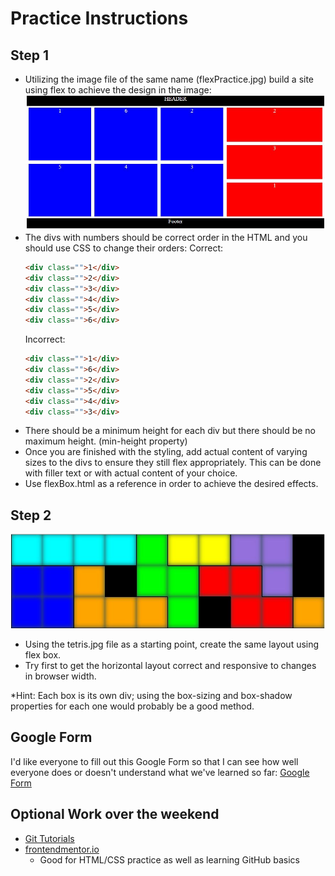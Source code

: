 # Practice Instructions

## Step 1

- Utilizing the image file of the same name (flexPractice.jpg) build a site using flex to achieve the design in the image:
  ![flexPractice.JPG](flexPractice.JPG)
- The divs with numbers should be correct order in the HTML and you should use CSS to change their orders:
  Correct:
  ```html
  <div class="">1</div>
  <div class="">2</div>
  <div class="">3</div>
  <div class="">4</div>
  <div class="">5</div>
  <div class="">6</div>
  ```
  Incorrect:
  ```html
  <div class="">1</div>
  <div class="">6</div>
  <div class="">2</div>
  <div class="">5</div>
  <div class="">4</div>
  <div class="">3</div>
  ```
- There should be a minimum height for each div but there should be no maximum height. (min-height property)
- Once you are finished with the styling, add actual content of varying sizes to the divs to ensure they still flex appropriately. This can be done with filler text or with actual content of your choice.
- Use flexBox.html as a reference in order to achieve the desired effects.

## Step 2

 ![tetris.JPG](tetris.jpg)

- Using the tetris.jpg file as a starting point, create the same layout using flex box.
- Try first to get the horizontal layout correct and responsive to changes in browser width.

*Hint: Each box is its own div; using the box-sizing and box-shadow properties for each one would probably be a good method.

## Google Form

I'd like everyone to fill out this Google Form so that I can see how well everyone does or doesn't understand what we've learned so far: [Google Form](https://forms.gle/gj7qpVrWkgTAL7Ha6)

## Optional Work over the weekend

- [Git Tutorials](https://www.atlassian.com/git/tutorials/setting-up-a-repository)
- [frontendmentor.io](frontendmentor.io)
  - Good for HTML/CSS practice as well as learning GitHub basics
